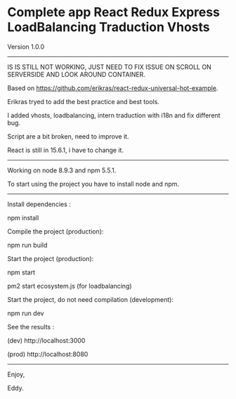# Complete app React Redux Express LoadBalancing Traduction Vhosts

Version 1.0.0

---------------------

IS IS STILL NOT WORKING, JUST NEED TO FIX ISSUE ON SCROLL ON SERVERSIDE AND LOOK AROUND CONTAINER.

Based on https://github.com/erikras/react-redux-universal-hot-example.

Erikras tryed to add the best practice and best tools.

I added vhosts, loadbalancing, intern traduction with i18n and fix different bug.

Script are a bit broken, need to improve it.

React is still in 15.6.1, i have to change it.

---------------------

Working on node 8.9.3 and npm 5.5.1.

To start using the project you have to install node and npm.

---------------------

Install dependencies :

npm install


Compile the project (production):

npm run build


Start the project (production):

npm start

pm2 start ecosystem.js (for loadbalancing)


Start the project, do not need compilation (development):

npm run dev


See the results :

(dev) http://localhost:3000

(prod) http://localhost:8080

---------------------

Enjoy,

Eddy.

